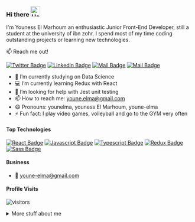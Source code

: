### Hi there <img alt="Hey" height="28px" width="26px" src="https://user-images.githubusercontent.com/1303154/88677602-1635ba80-d120-11ea-84d8-d263ba5fc3c0.gif"/>

I'm Youness El Marhoum an enthusiastic Junior Front-End Developer, still a student at the university of ibn zohr. I spend most of my time coding outstanding projects or learning new technologies.

:mailbox: Reach me out!

[![Twitter Badge](https://img.shields.io/badge/-@ElmaYoune-1ca0f1?style=flat&labelColor=1ca0f1&logo=twitter&logoColor=white&link=https://twitter.com/ElmaYoune)](https://twitter.com/ElmaYoune) [![Linkedin Badge](https://img.shields.io/badge/-Younelma-0e76a8?style=flat&labelColor=0e76a8&logo=linkedin&logoColor=white)](https://www.linkedin.com/in/youne-elma/) [![Mail Badge](https://img.shields.io/badge/-@younelma-e84393?style=flat&labelColor=e84393&logo=instagram&logoColor=white)](https://instagram.com/youness.elmarhoum) [![Mail Badge](https://img.shields.io/badge/-Younelma-c0392b?style=flat&labelColor=c0392b&logo=gmail&logoColor=white)](mailto:youne.elma@gmail.com)

- 🔭 I’m currently studying on Data Science
- :computer: I’m currently learning Redux with React
- 🤔 I’m looking for help with Jest unit testing
- 📫 How to reach me: youne.elma@gmail.com
- 😄 Pronouns: younelma, youness El Marhoum, youne-elma
- ⚡ Fun fact: I play video games, volleyball and go to the GYM very often

#### Top Technologies

[![React Badge](https://img.shields.io/badge/-React-61DBFB?style=for-the-badge&labelColor=black&logo=react&logoColor=61DBFB)](https://github.com/youne-elma/quiz-project) [![Javascript Badge](https://img.shields.io/badge/-Javascript-F0DB4F?style=for-the-badge&labelColor=black&logo=javascript&logoColor=F0DB4F)](https://github.com/youne-elma/calculator-project-younelma/blob/main/script.js) [![Typescript Badge](https://img.shields.io/badge/-Typescript-007acc?style=for-the-badge&labelColor=black&logo=typescript&logoColor=007acc)](#) [![Redux Badge](https://img.shields.io/badge/-Redux-%23593d88?style=for-the-badge&labelColor=black&logo=redux&logoColor=%23593d88)](#) [![Sass Badge](https://img.shields.io/badge/-Sass-hotpink?style=for-the-badge&labelColor=black&logo=sass&logoColor=hotpink)](#)

#### Business

- :email: youne-elma@gmail.com

#### Profile Visits

![visitors](https://visitor-badge.glitch.me/badge?page_id=youne-elma)

<details>
<summary>More stuff about me</summary>

#### Github Stats

I love learning new things in web, enjoying my studies, and helping others if I can.

![Younelma's github stats](https://github-readme-stats.vercel.app/api?username=youne-elma&count_private=true&theme=tokyonight&hide=contribs,prs)

</details>

